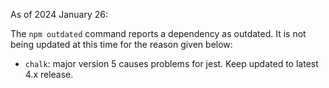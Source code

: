 As of 2024 January 26:

The `npm outdated` command reports a dependency as outdated. It is not being updated at this time for the reason given below:

- `chalk`: major version 5 causes problems for jest. Keep updated to latest 4.x release.
